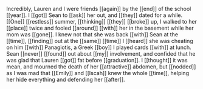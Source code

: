 Incredibly, Lauren and I were friends [[again]] by the [[end]] of the school [[year]]. I [[got]] Sean to [[ask]] her out, and [[they]] dated for a while. [[One]] [[restless]] summer, [[thinking]] [[they]] [[broke]] up, I walked to her [[place]] twice and fooled [[around]] [[with]] her in the basement while her mom was [[gone]]. I knew not that she was back [[with]] Sean at the [[time]], [[finding]] out at the [[same]] [[time]] I [[heard]] she was cheating on him [[with]] Panagiotis, a Greek [[boy]] I played cards [[with]] at lunch. Sean [[never]] [[found]] out about [[my]] involvement, and confided that he was glad that Lauren [[got]] fat before [[graduation]]. I [[thought]] it was mean, and mourned the death of her [[attractive]] abdomen, but [[nodded]] as I was mad that [[Emily]] and [[Iscah]] knew the whole [[time]], helping her hide everything and defending her [[after]].  